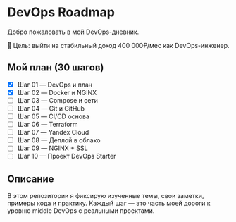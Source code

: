 # DevOps Roadmap

Добро пожаловать в мой DevOps-дневник.

🎯 Цель: выйти на стабильный доход 400 000₽/мес как DevOps-инженер.

## Мой план (30 шагов)

- [x] Шаг 01 — DevOps и план
- [x] Шаг 02 — Docker и NGINX
- [ ] Шаг 03 — Compose и сети
- [ ] Шаг 04 — Git и GitHub
- [ ] Шаг 05 — CI/CD основа
- [ ] Шаг 06 — Terraform
- [ ] Шаг 07 — Yandex Cloud
- [ ] Шаг 08 — Деплой в облако
- [ ] Шаг 09 — NGINX + SSL
- [ ] Шаг 10 — Проект DevOps Starter

## Описание

В этом репозитории я фиксирую изученные темы, свои заметки, примеры кода и практику. 
Каждый шаг — это часть моей дороги к уровню middle DevOps с реальными проектами.
